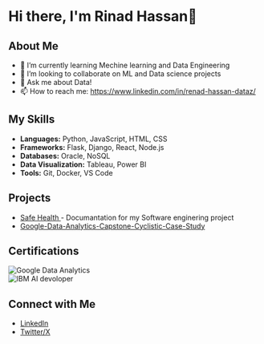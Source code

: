 # Hi there, I'm Rinad Hassan👋

## About Me

- 🌱 I’m currently learning Mechine learning and Data Engineering
- 👯 I’m looking to collaborate on ML and Data science projects
- 💬 Ask me about Data!
- 📫 How to reach me: https://www.linkedin.com/in/renad-hassan-dataz/

## My Skills

- **Languages:** Python, JavaScript, HTML, CSS
- **Frameworks:** Flask, Django, React, Node.js
- **Databases:** Oracle, NoSQL
- **Data Visualization:** Tableau, Power BI
- **Tools:** Git, Docker, VS Code

## Projects

- [Safe Health ](https://github.com/RinDataz/SafeHealth-app) - Documantation for my Software enginering project
- [Google-Data-Analytics-Capstone-Cyclistic-Case-Study](https://github.com/RinDataz/Google-Data-Analytics-Capstone-Cyclistic-Case-Study)

## Certifications

![Google Data Analytics]([https://link-to-your-badge-image](https://coursera.org/share/3c8c7619decfbb6975e228d841e1c7e7))  
![IBM AI devoloper](https://coursera.org/share/3c8c7619decfbb6975e228d841e1c7e7)  

## Connect with Me

- [LinkedIn](https://www.linkedin.com/in/renad-hassan-dataz/)
- [Twitter/X](https://x.com/RinDataz)

